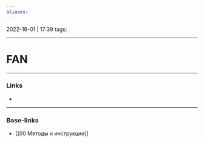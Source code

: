 ```yaml
---
aliases:
---
```

2022-16-01 | 17:39
tags: 
___

# FAN

___
### Links
- 

___
### Base-links
- [[00 Методы и инструкции]]

